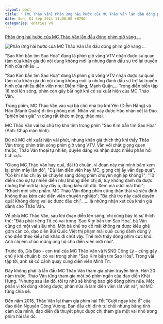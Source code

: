 ```yaml
---
layout: post
title: " [MC Thảo Vân] Phản ứng hài hước của MC Thảo Vân lần đầu đóng phim giờ vàng ..."
date: Sun, 01 Sep 2024 11:00:00 +0700
categories: entries VN
---
```

[Phản ứng hài hước của MC Thảo Vân lần đầu đóng phim giờ vàng ...](https://suckhoedoisong.vn/phan-ung-hai-huoc-cua-mc-thao-van-lan-dau-dong-phim-gio-vang-vtv-16924090106363152.htm)

![Phản ứng hài hước của MC Thảo Vân lần đầu đóng phim giờ vàng ...](https://suckhoedoisong.qltns.mediacdn.vn/zoom/600_315/324455921873985536/2024/8/31/thumb-mc-thao-van-17251473236321617130939-17251473290091193909595-136-349-709-1266-crop-17251473400691866984176.jpg)

"Sao Kim bắn tim Sao Hỏa" đang là phim giờ vàng VTV nhận được sự quan tâm của khán giả dù nội dung không mới lạ nhưng đánh dấu sự trở lại truyền hình của nhiều ...

"Sao Kim bắn tim Sao Hỏa" đang là phim giờ vàng VTV nhận được sự quan tâm của khán giả dù nội dung không mới lạ nhưng đánh dấu sự trở lại truyền hình của nhiều diễn viên như: Diễm Hằng, Mạnh Quân,... Trong diễn biến tập 18 mới lên sóng, phim còn gây bất ngờ khi có sự xuất hiện của MC Thảo Vân.

Trong phim, MC Thảo Vân vào vai bà chủ nhà trọ khi Yên (Diễm Hằng) và Hào (Mạnh Quân) đi tìm phòng mới. Nhân vật này được Hào nhận xét là Đào "phiên bản già" vì cũng rất khéo miệng, thảo mai.

MC Thảo Vân vai bà chủ trọ khó tính trong phim "Sao Kim bắn tim Sao Hỏa" (Ảnh: Chụp màn hình).

Dù nữ MC chỉ xuất hiện vài phút, nhưng khán giả thích thú khi thấy Thảo Vân trong phim trên sóng phim giờ vàng VTV. Vẫn với chất giọng quen thuộc, Thảo Vân thoại tự nhiên, duyên dáng và nhận được nhiều phản hồi tích cực.

"Giọng MC Thảo Vân hay quá, đài từ chuẩn, vì đoạn này mà mình bấm xem lại phim mấy lần đó", "Dù làm diễn viên hay MC, giọng chị ấy vẫn đẹp quá", "Có khi nào chị ấy sẽ chuyển sang đóng phim chuyên nghiệp không?"; "10 điểm cho sự tự nhiên diễn như không diễn chị ơi, tuy không đanh đá được nhưng thế mới lại hay đấy ạ, đúng kiểu rất đời. Xem mà cười mãi thôi"; "Khách mời siêu phẩm. MC Thảo Vân đóng phim cũng thần thái và siêu đỉnh không thua kém các diễn viên chuyên nghiệp"; "Bà chủ trọ này cười duyên quá! Không đóng vai ác được đâu chị"...... là những nhận xét của khán giả dành cho Thảo Vân.

Về phía MC Thảo Vân, sau khi đoạn diễn lên sóng, chị cũng bày tỏ sự thích thú: "Đâu phải riêng Tít có vai trong 'Sao Kim bắn tim Sao Hỏa', bà Vân cũng có một vai siêu nhỏ. Một bà chủ trọ cố mãi không ra được kiểu ghê gớm cần có, đạo diễn Bùi Quốc Việt thị phạm mãi cuối cùng đành đồng ý cho diễn theo kiểu hơi khác đi chút vậy. Thế mới thấy đóng phim cực khó. Anh chị em chào mừng ủng hộ cho diễn viên mới nào".

Trước đó, Gia Bảo - con trai của MC Thảo Vân và NSND Công Lý - cũng gây chú ý khi chuẩn bị có vai trong phim "Sao Kim bắn tim Sao Hỏa". Trong vài tập tới, anh sẽ có cảnh quay cùng diễn viên Minh Tít.

Đây không phải là lần đầu MC Thảo Vân tham gia phim truyền hình. Hơn 20 năm trước, Thảo Vân từng tham gia một bộ phim ngắn của đạo diễn Khải Hưng. "Nhưng sau lần đó, tôi tự nhủ sẽ không bao giờ đóng phim nữa. Một phần vì tôi đóng không được, phần nữa là làm diễn viên rất vất vả", nữ MC từng chia sẻ.

Đến năm 2016, Thảo Vân lại tham gia phim hài Tết "Cưới ngay kẻo ế" của đạo diễn Nguyễn Công Vượng. Ban đầu chị định từ chối nhưng bằng tình cảm của mình, đạo diễn đã thuyết phục được chị tham gia một vai nhỏ trong phim hài lần đó.





